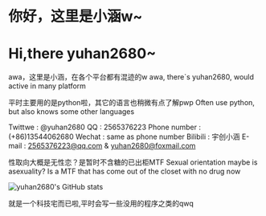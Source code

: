 # 你好，这里是小涵w~
# Hi,there yuhan2680~

awa，这里是小涵，在各个平台都有混迹的w
awa, there`s yuhan2680, would active in many platform

平时主要用的是python啦，其它的语言也稍微有点了解pwp
Often use python, but also knows some other languages

Twittwe : @yuhan2680
QQ : 2565376223
Phone number : (+86)13544062680
Wechat : same as phone number
Bilibili : 宇创小涵
E-mail : 2565376223@qq.com & yuhan2680@foxmail.com

性取向大概是无性恋？是暂时不含糖的已出柜MTF
Sexual orientation maybe is asexuality? Is a MTF that has come out of the closet with no drug now



![yuhan2680's GitHub stats](https://github-readme-stats.vercel.app/api?username=yuhan2680&show_icons=true&count_private=true&theme=tokyonight)

就是一个科技宅而已啦,平时会写一些没用的程序之类的qwq

